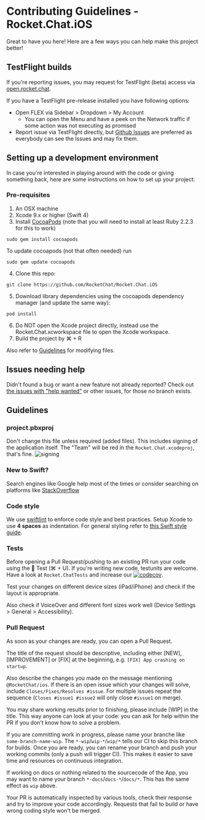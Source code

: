 # Contributing Guidelines - Rocket.Chat.iOS 

Great to have you here! Here are a few ways you can help make this project better!

## TestFlight builds

If you're reporting issues, you may request for TestFlight (beta) access via [open.rocket.chat](https://nau.goalify.chat/channel/iosnativeapp).

If you have a TestFlight pre-release installed you have following options:

- Open FLEX via Sidebar > Dropdown > My Account
  - You can open the Menu and have a peek on the Network traffic if some action was not executing as promised
- Report issue via TestFlight directly, but [Github Issues](https://github.com/RocketChat/Rocket.Chat.iOS/issues) are preferred as everybody can see the Issues and may fix them.

## Setting up a development environment

In case you're interested in playing around with the code or giving something back, here are some instructions on how to set up your project:

### Pre-requisites

1. An OSX machine
2. Xcode 9.x or higher (Swift 4)
3. Install [CocoaPods](https://cocoapods.org/) (note that you will need to install at least Ruby 2.2.3 for this to work)
```
sudo gem install cocoapods
```
To update cocoapods (not that often needed) run
```
sudo gem update cocoapods
```
4. Clone this repo:
```
git clone https://github.com/RocketChat/Rocket.Chat.iOS
```
5. Download library dependencies using the cocoapods dependency manager (and update the same way):
```
pod install
```
6. Do NOT open the Xcode project directly, instead use the Rocket.Chat.xcworkspace file to open the Xcode workspace.
7. Build the project by ⌘ + R

Also refer to [Guidelines](#project.pbxproj) for modifying files.

## Issues needing help

Didn't found a bug or want a new feature not already reported? Check out [the issues with "help wanted"](https://github.com/RocketChat/Rocket.Chat.iOS/labels/help%20wanted) or other issues, for those no branch exists.

## Guidelines

### project.pbxproj

Don't change this file unless required (added files). This includes signing of the application itself. The "Team" will be red in the `Rocket.Chat.xcodeproj`, that's fine.
![signing](https://user-images.githubusercontent.com/193273/35477109-ad451daa-03bc-11e8-828b-9238bdda438e.png)

### New to Swift?

Search engines like Google help most of the times or consider searching on platforms like [StackOverflow](https://stackoverflow.com/search?q=)

### Code style

We use [swiftlint](https://github.com/realm/SwiftLint#installation) to enforce code style and best practices. Setup Xcode to use **4 spaces** as indentation. For general styling refer to [this Swift style guide](https://github.com/raywenderlich/swift-style-guide).

### Tests

Before opening a Pull Request/pushing to an existing PR run your code using the :wrench: Test (⌘ + U). If you're writing new code, testunits are welcome. Have a look at `Rocket.ChatTests` and increase our [![codecov](https://codecov.io/gh/RocketChat/Rocket.Chat.iOS/branch/develop/graph/badge.svg)](https://codecov.io/gh/RocketChat/Rocket.Chat.iOS).

Test your changes on different device sizes (iPad/iPhone) and check if the layout is appropriate.

Also check if VoiceOver and different font sizes work well (Device Settings > General > Accessibility).

### Pull Request

As soon as your changes are ready, you can open a Pull Request.

The title of the request should be descriptive, including either [NEW], [IMPROVEMENT] or [FIX] at the beginning, e.g. `[FIX] App crashing on startup`.

Also describe the changes you made on the message mentioning `@RocketChat/ios`. If there is an open issue which your changes will solve, include `Closes/Fixes/Resolves #issue`. For multiple issues repeat the sequence (`Closes #issue1 #issue2` will only close `#issue1` on merge).

You may share working results prior to finishing, please include [WIP] in the title. This way anyone can look at your code: you can ask for help within the PR if you don't know how to solve a problem.

If you are committing work in progress, please name your branche like `some-branch-name-wip`. The `*-wip`/`wip-*`/`wip/*` tells our CI to skip this branch for builds. Once you are ready, you can rename your branch and push your working commits (only a push will trigger CI). This makes it easier to save time and resources on continuous integration.

If working on docs or nothing related to the sourcecode of the App, you may want to name your branch `*-docs`/`docs-*`/`docs/*`. This has the same effect as `wip` above.

Your PR is automatically inspected by various tools, check their response and try to improve your code accordingly. Requests that fail to build or have wrong coding style won't be merged.